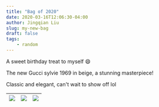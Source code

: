 ```yaml
---
title: "Bag of 2020"
date: 2020-03-16T12:06:30-04:00
author: Jingqian Liu
slug: my-new-bag
draft: false
tags:
    - random
---
```


A sweet birthday treat to myself :smile:

The new Gucci sylvie 1969 in beige, a stunning masterpiece!

Classic and elegant, can't wait to show off lol


| ![](/images/jackie/gucci1.png) | ![](/images/jackie/gucci2.png) | ![](/images/jackie/gucci3.png) |
| :----------------------------: | :----------------------------: | :----------------------------: |